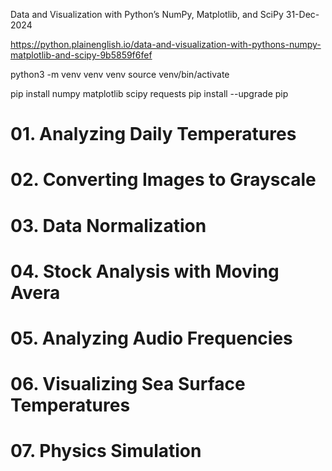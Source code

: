 Data and Visualization with Python’s NumPy, Matplotlib, and SciPy
31-Dec-2024

https://python.plainenglish.io/data-and-visualization-with-pythons-numpy-matplotlib-and-scipy-9b5859f6fef

python3 -m venv venv venv
source venv/bin/activate

pip install numpy matplotlib scipy requests
pip install --upgrade pip


# 01. Analyzing Daily Temperatures
# 02. Converting Images to Grayscale
# 03. Data Normalization
# 04. Stock Analysis with Moving Avera
# 05. Analyzing Audio Frequencies
# 06. Visualizing Sea Surface Temperatures
# 07. Physics Simulation